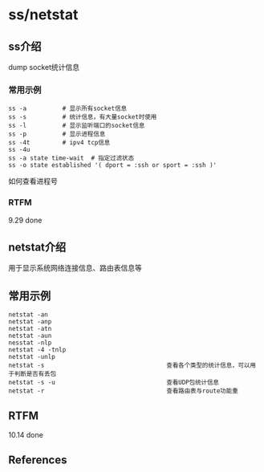 
# ss/netstat

## ss介绍

dump socket统计信息

### 常用示例

```text
ss -a          # 显示所有socket信息
ss -s          # 统计信息，有大量socket时使用
ss -l          # 显示监听端口的socket信息
ss -p          # 显示进程信息
ss -4t         # ipv4 tcp信息
ss -4u           
ss -a state time-wait  # 指定过滤状态
ss -o state established '( dport = :ssh or sport = :ssh )'
```

如何查看进程号

### RTFM

9.29 done

## netstat介绍

用于显示系统网络连接信息、路由表信息等

## 常用示例

```text
netstat -an
netstat -anp
netstat -atn
netstat -aun
nesstat -nlp
netstat -4 -tnlp      
netstat -unlp
netstat -s                                  查看各个类型的统计信息，可以用于判断是否有丢包
netstat -s -u                               查看UDP包统计信息
netstat -r                                  查看路由表与route功能重
```

## RTFM

10.14 done

## References

